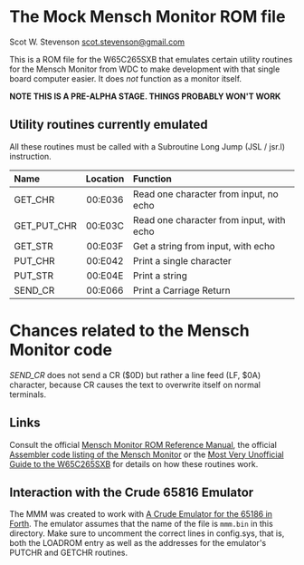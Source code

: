 # The Mock Mensch Monitor ROM file 

Scot W. Stevenson <scot.stevenson@gmail.com> 

This is a ROM file for the W65C265SXB that emulates certain utility routines for
the Mensch Monitor from WDC to make development with that single board computer
easier. It does _not_ function as a monitor itself. 

**NOTE THIS IS A PRE-ALPHA STAGE. THINGS PROBABLY WON'T WORK**

## Utility routines currently emulated

All these routines must be called with a Subroutine Long Jump (JSL / jsr.l)
instruction.

| Name | Location | Function |
| :--- | :------: | :------- |
| GET_CHR      | 00:E036 | Read one character from input, no echo | 
| GET_PUT_CHR  | 00:E03C | Read one character from input, with echo | 
| GET_STR      | 00:E03F | Get a string from input, with echo |
| PUT_CHR      | 00:E042 | Print a single character | 
| PUT_STR      | 00:E04E | Print a string | 
| SEND_CR      | 00:E066 | Print a Carriage Return | 


# Chances related to the Mensch Monitor code

*SEND_CR* does not send a CR ($0D) but rather a line feed (LF, $0A) character,
because CR causes the text to overwrite itself on normal terminals.


## Links

Consult the official [Mensch Monitor ROM Reference
Manual](http://www.westerndesigncenter.com/Wdc/documentation/265monrom.pdf), the
official [Assembler code listing of the Mensch
Monitor](http://www.westerndesigncenter.com/wdc/documentation/265iromlist.pdf)
or the [Most Very Unofficial Guide to the
W65C265SXB](https://github.com/scotws/265SXB-Guide) for details on how these
routines work.

## Interaction with the Crude 65816 Emulator

The MMM was created to work with [A Crude Emulator for the 65186 in
Forth](https://github.com/scotws/crude65816). The emulator assumes that the name
of the file is `mmm.bin` in this directory. Make sure to uncomment the correct
lines in config.sys, that is, both the LOADROM entry as well as the addresses
for the emulator's PUTCHR and GETCHR routines.

